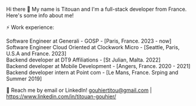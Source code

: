Hi there 👋 My name is Titouan and I'm a full-stack developer from France. Here's some info about me!

⚡ Work experience:

Software Engineer at Generali - GOSP - [Paris, France. 2023 - now]  
Software Engineer Cloud Oriented at Clockwork Micro - [Seattle, Paris, U.S.A and France. 2023]  
Backend developer at DT9 Affiliations - [St Julian, Malta. 2022]  
Backend developer at Mobile Development - [Angers, France. 2020 - 2021]  
Backend developer intern at Point com - [Le Mans, France. Srping and Summer 2019]

💬 Reach me by email or LinkedIn! gouhiertitou@gmail.com | https://www.linkedin.com/in/titouan-gouhier/


